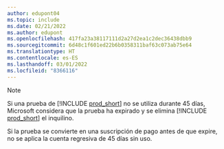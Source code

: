 ```yaml
---
author: edupont04
ms.topic: include
ms.date: 02/21/2022
ms.author: edupont
ms.openlocfilehash: 417fa23a38117111d2a27d2ea1c2dec36438dbb9
ms.sourcegitcommit: 6d48c1f601ed22b6b0358311baf63c073ab75e64
ms.translationtype: HT
ms.contentlocale: es-ES
ms.lasthandoff: 03/01/2022
ms.locfileid: "8366116"
---
```

> [!NOTE]
> Si una prueba de [!INCLUDE [prod_short](prod_short.md)] no se utiliza durante 45 días, Microsoft considera que la prueba ha expirado y se elimina [!INCLUDE [prod_short](prod_short.md)] el inquilino.
>
> Si la prueba se convierte en una suscripción de pago antes de que expire, no se aplica la cuenta regresiva de 45 días sin uso.
